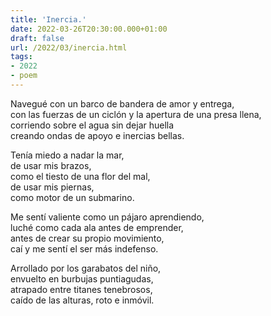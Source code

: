```yaml
---
title: 'Inercia.'
date: 2022-03-26T20:30:00.000+01:00
draft: false
url: /2022/03/inercia.html
tags: 
- 2022
- poem
---
```


Navegué con un barco de bandera de amor y entrega,  
con las fuerzas de un ciclón y la apertura de una presa llena,  
corriendo sobre el agua sin dejar huella  
creando ondas de apoyo e inercias bellas.  

Tenía miedo a nadar la mar,  
de usar mis brazos,  
como el tiesto de una flor del mal,  
de usar mis piernas,  
como motor de un submarino.  

Me sentí valiente como un pájaro aprendiendo,  
luché como cada ala antes de emprender,  
antes de crear su propio movimiento,  
caí y me sentí el ser más indefenso.  

Arrollado por los garabatos del niño,  
envuelto en burbujas puntiagudas,  
atrapado entre titanes tenebrosos,  
caído de las alturas, roto e inmóvil.  